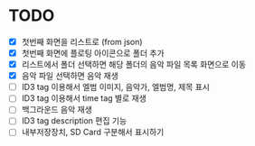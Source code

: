 # TODO
- [X] 첫번째 화면을 리스트로 (from json)
- [X] 첫번째 화면에 플로팅 아이콘으로 폴더 추가
- [X] 리스트에서 폴더 선택하면 해당 폴더의 음악 파일 목록 화면으로 이동
- [X] 음악 파일 선택하면 음악 재생
- [ ] ID3 tag 이용해서 엘범 이미지, 음악가, 엘범명, 제목 표시
- [ ] ID3 tag 이용해서 time tag 별로 재생
- [ ] 백그라운드 음악 재생 
- [ ] ID3 tag description 편집 기능
- [ ] 내부저장장치, SD Card 구분해서 표시하기
